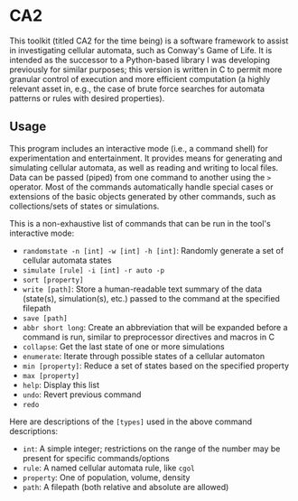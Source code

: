 # CA2

This toolkit (titled CA2 for the time being) is a software framework to assist in investigating cellular automata, such as Conway's Game of Life. It is intended as the successor to a Python-based library I was developing previously for similar purposes; this version is written in C to permit more granular control of execution and more efficient computation (a highly relevant asset in, e.g., the case of brute force searches for automata patterns or rules with desired properties).

## Usage

This program includes an interactive mode (i.e., a command shell) for experimentation and entertainment. It provides means for generating and simulating cellular automata, as well as reading and writing to local files. Data can be passed (piped) from one command to another using the `>` operator. Most of the commands automatically handle special cases or extensions of the basic objects generated by other commands, such as collections/sets of states or simulations.

This is a non-exhaustive list of commands that can be run in the tool's interactive mode:

- `randomstate -n [int] -w [int] -h [int]`: Randomly generate a set of cellular automata states
- `simulate [rule] -i [int] -r auto -p`
- `sort [property]`
- `write [path]`: Store a human-readable text summary of the data (state(s), simulation(s), etc.) passed to the command at the specified filepath
- `save [path]`
- `abbr short long`: Create an abbreviation that will be expanded before a command is run, similar to preprocessor directives and macros in C
- `collapse`: Get the last state of one or more simulations
- `enumerate`: Iterate through possible states of a cellular automaton
- `min [property]`: Reduce a set of states based on the specified property
- `max [property]`
- `help`: Display this list
- `undo`: Revert previous command
- `redo`

Here are descriptions of the `[types]` used in the above command descriptions:

- `int`: A simple integer; restrictions on the range of the number may be present for specific commands/options
- `rule`: A named cellular automata rule, like `cgol`
- `property`: One of population, volume, density
- `path`: A filepath (both relative and absolute are allowed)

